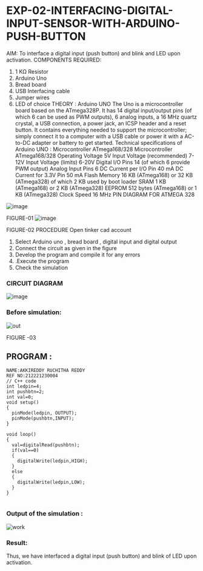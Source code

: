 # EXP-02-INTERFACING-DIGITAL-INPUT-SENSOR-WITH-ARDUINO-PUSH-BUTTON

AIM:  To interface a digital input (push button) and blink and LED upon activation.
COMPONENTS REQUIRED:
1.	1 KΩ Resistor 
2.	Arduino Uno 
3.	Bread board 
4.	USB Interfacing cable 
5.	Jumper wires 
6.	LED of choice 
THEORY :
Arduino UNO
 	  The Uno is a microcontroller board based on the ATmega328P. It has 14 digital input/output pins (of which 6 can be used as PWM outputs), 6 analog inputs, a 16 MHz quartz crystal, a USB connection, a power jack, an ICSP header and a reset button. It contains everything needed to support the microcontroller; simply connect it to a computer with a USB cable or power it with a AC-to-DC adapter or battery to get started.
	Technical specifications of Arduino UNO :
Microcontroller	ATmega168/328
Microcontroller	ATmega168/328
Operating Voltage	5V
Input Voltage (recommended)	7-12V
Input Voltage (limits)	6-20V
Digital I/O Pins	14 (of which 6 provide PWM output)
Analog Input Pins	6
DC Current per I/O Pin	40 mA
DC Current for 3.3V Pin	50 mA
Flash Memory	16 KB (ATmega168) or 32 KB (ATmega328) of which 2 KB used by boot loader
SRAM	1 KB (ATmega168) or 2 KB (ATmega328)
EEPROM	512 bytes (ATmega168) or 1 KB (ATmega328)
Clock Speed	16 MHz
PIN DIAGRAM FOR ATMEGA 328
 
![image](https://user-images.githubusercontent.com/36288975/163530394-115baee4-7ed1-49fe-9cce-d7b625e11e85.png)

FIGURE-01
![image](https://user-images.githubusercontent.com/36288975/163530431-4d390e98-0942-42d8-95b8-f57d348e6ad8.png)



FIGURE-02
PROCEDURE 
 Open tinker cad account 
1.	Select Arduino uno , bread board , digital input and digital output 
2.	Connect the circuit as given in the figure 
3.	Develop the program and compile it for any errors 
4.	 .Execute the program 
5.	Check the simulation 








### CIRCUIT DIAGRAM 

![image](https://user-images.githubusercontent.com/93427201/187187615-a48431d8-b90a-4295-b570-f1987dd84d0d.png)

### Before simulation:
![out](https://user-images.githubusercontent.com/93427201/187187679-2e56e76d-37d0-4662-95e4-73b08537e2cb.png)






FIGURE -03





## PROGRAM :
~~~
NAME:AKKIREDDY RUCHITHA REDDY
REF NO:212221230004
// C++ code
int ledpin=4;
int pushbtn=2;
int val=0;
void setup()
{
  pinMode(ledpin, OUTPUT);
  pinMode(pushbtn,INPUT);
}

void loop()
{
  val=digitalRead(pushbtn);
  if(val==0)
  {
    digitalWrite(ledpin,HIGH);
  }
  else
  {
    digitalWrite(ledpin,LOW);
  }
}
 
~~~ 
 
### Output of the simulation :

![work](https://user-images.githubusercontent.com/93427201/187187715-fa4f9b61-face-41ce-aeed-4c60f1631bf8.png)

### Result:
Thus, we have interfaced a digital input (push button) and blink of LED upon activation.

